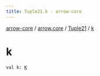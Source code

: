 ```yaml
---
title: Tuple21.k - arrow-core
---
```


[arrow-core](../../index.html) / [arrow.core](../index.html) / [Tuple21](index.html) / [k](./k.html)

# k

`val k: `[`K`](index.html#K)